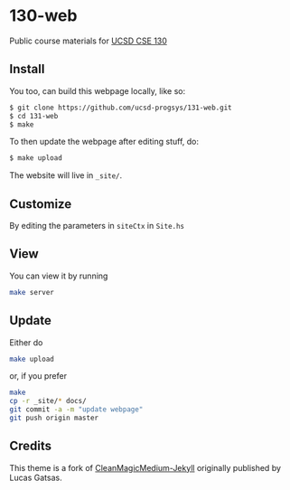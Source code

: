 # 130-web

Public course materials for [UCSD CSE 130](https://ucsd-cse130.github.io/web)

## Install

You too, can build this webpage locally, like so:

```bash
$ git clone https://github.com/ucsd-progsys/131-web.git
$ cd 131-web
$ make
```

To then update the webpage after editing stuff, do:

```bash
$ make upload
```

The website will live in `_site/`.

## Customize

By editing the parameters in `siteCtx` in `Site.hs`

## View

You can view it by running

```bash
make server
```

## Update

Either do

```bash
make upload
```

or, if you prefer

```bash
make
cp -r _site/* docs/
git commit -a -m "update webpage"
git push origin master
```

## Credits

This theme is a fork of [CleanMagicMedium-Jekyll](https://github.com/SpaceG/CleanMagicMedium-Jekyll)
originally published by Lucas Gatsas.
